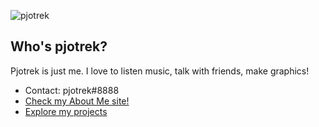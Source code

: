 ![pjotrek](https://cdn.discordapp.com/attachments/781418730038493185/901361420128636948/pjotrek.png)

## Who's pjotrek?

Pjotrek is just me.
I love to listen music, talk with friends, make graphics!
* Contact: pjotrek#8888
* [Check my About Me site!](https://pjotrekdev.github.io)
* [Explore my projects](https://github.com/pjotrekdev)

